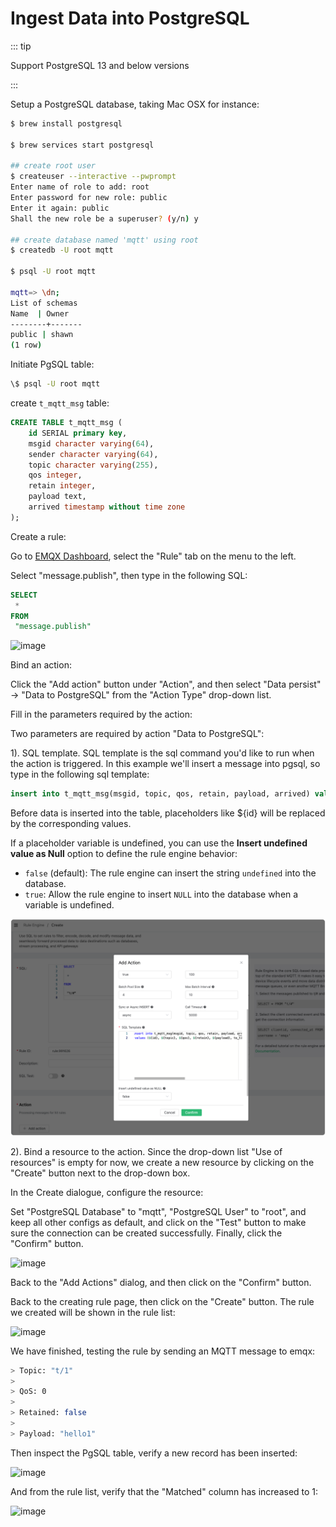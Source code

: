 # Ingest Data into PostgreSQL

::: tip

Support PostgreSQL 13 and below versions

:::

Setup a PostgreSQL database, taking Mac OSX for instance:

```bash
$ brew install postgresql

$ brew services start postgresql

## create root user
$ createuser --interactive --pwprompt
Enter name of role to add: root
Enter password for new role: public
Enter it again: public
Shall the new role be a superuser? (y/n) y

## create database named 'mqtt' using root
$ createdb -U root mqtt

$ psql -U root mqtt

mqtt=> \dn;
List of schemas
Name  | Owner
--------+-------
public | shawn
(1 row)
```

Initiate PgSQL table:

```bash
\$ psql -U root mqtt
```

create `t_mqtt_msg` table:

```sql
CREATE TABLE t_mqtt_msg (
    id SERIAL primary key,
    msgid character varying(64),
    sender character varying(64),
    topic character varying(255),
    qos integer,
    retain integer,
    payload text,
    arrived timestamp without time zone
);
```

Create a rule:

Go to [EMQX Dashboard](http://127.0.0.1:18083/#/rules), select the "Rule" tab on the menu to the left.

Select "message.publish", then type in the following SQL:

```sql
SELECT
 *
FROM
 "message.publish"
```

![image](./assets/rule-engine/mysql_sql_1.png)

Bind an action:

Click the "Add action" button under "Action", and then select "Data persist" -> "Data to PostgreSQL" from the "Action Type" drop-down list.

Fill in the parameters required by the action:

Two parameters are required by action "Data to PostgreSQL":

1). SQL template. SQL template is the sql command you'd like to run when the action is triggered. In this example we'll insert a message into pgsql, so type in the following sql template:

```sql
insert into t_mqtt_msg(msgid, topic, qos, retain, payload, arrived) values (${id}, ${topic}, ${qos}, ${retain}, ${payload}, to_timestamp(${timestamp}::double precision /1000)) returning id
```

Before data is inserted into the table, placeholders like \${id} will be replaced by the corresponding values.

If a placeholder variable is undefined, you can use the **Insert undefined value as Null** option to define the rule engine behavior:

- `false` (default): The rule engine can insert the string `undefined` into the database.
- `true`: Allow the rule engine to insert `NULL` into the database when a variable is undefined.

![image](./assets/rule-engine/pgsql_action_1.png)

2). Bind a resource to the action. Since the drop-down list "Use of resources" is empty for now, we create a new resource by clicking on the "Create" button next to the drop-down box.

In the Create dialogue, configure the resource:

Set "PostgreSQL Database" to "mqtt", "PostgreSQL User" to "root", and keep all other configs as default, and click on the "Test" button to make sure the connection can be created successfully. Finally, click the "Confirm" button.

![image](./assets/rule-engine/pgsql_resource_1.png)

Back to the "Add Actions" dialog, and then click on the "Confirm" button.

Back to the creating rule page, then click on the "Create" button. The rule we created will be shown in the rule list:

![image](./assets/rule-engine/pgsql_rule_overview_1.png)

We have finished, testing the rule by sending an MQTT message to
    emqx:

```bash
> Topic: "t/1"
>
> QoS: 0
>
> Retained: false
>
> Payload: "hello1"
```

Then inspect the PgSQL table, verify a new record has been inserted:

![image](./assets/rule-engine/pgsql_result_1.png)

And from the rule list, verify that the "Matched" column has increased
to 1:

![image](./assets/rule-engine/pgsql_rule_overview_2.png)
